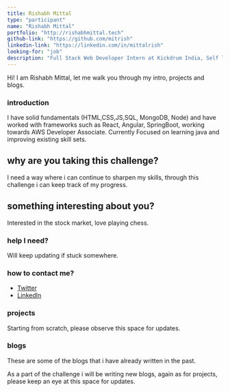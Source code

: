 ```yaml
---
title: Rishabh Mittal
type: "participant"
name: "Rishabh Mittal"
portfolio: "http://rishabhmittal.tech"
github-link: "https://github.com/mitrish"
linkedin-link: "https://linkedin.com/in/mittalrish"
looking-for: "job"
description: "Full Stack Web Developer Intern at Kickdrum India, Self learner, learning everyday"
---
```


Hi! I am Rishabh Mittal, let me walk you through my intro, projects and blogs.

### introduction

I have solid fundamentals (HTML,CSS,JS,SQL, MongoDB, Node) and have worked with frameworks such as React, Angular, SpringBoot, working towards AWS Developer Associate. Currently Focused on learning java and improving existing skill sets.

## why are you taking this challenge?

I need a way where i can continue to sharpen my skills, through this challenge i can keep track of my progress.

## something interesting about you?

Interested in the stock market, love playing chess.

### help I need?

Will keep updating if stuck somewhere.

### how to contact me?

- [Twitter](https://twitter.com/mittrish_01)
- [LinkedIn](https://www.linkedin.com/in/mittalrish/)

### projects

Starting from scratch, please observe this space for updates.


### blogs

These are some of the blogs that i have already written in the past.

As a part of the challenge i will be writing new blogs, again as for projects, please keep an eye at this space for updates.

